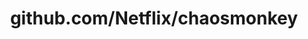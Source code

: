 ---
layout: post
title: github.com/Netflix/chaosmonkey
categories: link
tags: [انگلیسی, گیت‌هاب, برنامه‌نویسی]
---